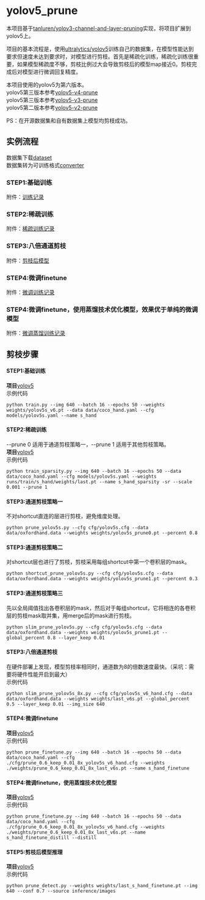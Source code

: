 # yolov5_prune
本项目基于[tanluren/yolov3-channel-and-layer-pruning](https://github.com/tanluren/yolov3-channel-and-layer-pruning)实现，将项目扩展到yolov5上。<br>

项目的基本流程是，使用[ultralytics/yolov5](https://github.com/ultralytics/yolov5)训练自己的数据集，在模型性能达到要求但速度未达到要求时，对模型进行剪枝。首先是稀疏化训练，稀疏化训练很重要，如果模型稀疏度不够，剪枝比例过大会导致剪枝后的模型map接近0。剪枝完成后对模型进行微调回复精度。<br>

本项目使用的yolov5为第六版本。<br>
yolov5第三版本参考[yolov5-v4-prune](https://github.com/ZJU-lishuang/yolov5_prune/tree/v4)<br>
yolov5第三版本参考[yolov5-v3-prune](https://github.com/ZJU-lishuang/yolov5_prune/tree/v3)<br>
yolov5第二版本参考[yolov5-v2-prune](https://github.com/ZJU-lishuang/yolov5_prune/tree/v2)<br>

PS：在开源数据集和自有数据集上模型均剪枝成功。

## 实例流程
数据集下载[dataset](http://www.robots.ox.ac.uk/~vgg/data/hands/downloads/hand_dataset.tar.gz)<br>
数据集转为可训练格式[converter](https://github.com/ZJU-lishuang/yolov5-v4/blob/main/data/converter.py)
### STEP1:基础训练 
附件：[训练记录](https://drive.google.com/drive/folders/1ZdgYUk5B9-KsE8m-CyhFv0-jzURm2SCV?usp=sharing)<br>
### STEP2:稀疏训练     
附件：[稀疏训练记录](https://drive.google.com/drive/folders/1-aUNG_spznsF-KJ9nsur4r7XtZds4rU0?usp=sharing)<br>
### STEP3:八倍通道剪枝  
附件：[剪枝后模型](https://drive.google.com/drive/folders/1KJYsVlaB5_3QZB3r0nzJUKYW_oTHW4Pa?usp=sharing)<br>
### STEP4:微调finetune 
附件：[微调训练记录](https://drive.google.com/drive/folders/1AsHG_w--NdSPCV4sPaPYpcOnMyOpNgHx?usp=sharing)<br>
### STEP4:微调finetune，使用蒸馏技术优化模型，效果优于单纯的微调模型 
附件：[微调蒸馏训练记录](https://drive.google.com/drive/folders/1VDVHwhPReIN5WNLeb-8wnGmZbpe7pc_c?usp=sharing)<br>

## 剪枝步骤
#### STEP1:基础训练
**项目**[yolov5](https://github.com/ZJU-lishuang/yolov5-v6) <br>
示例代码 <br>
```
python train.py --img 640 --batch 16 --epochs 50 --weights weights/yolov5s_v6.pt --data data/coco_hand.yaml --cfg models/yolov5s.yaml --name s_hand
```

#### STEP2:稀疏训练
--prune 0 适用于通道剪枝策略一，--prune 1 适用于其他剪枝策略。<br>
**项目**[yolov5](https://github.com/ZJU-lishuang/yolov5-v6)<br>
示例代码<br>
```
python train_sparsity.py --img 640 --batch 16 --epochs 50 --data data/coco_hand.yaml --cfg models/yolov5s.yaml --weights runs/train/s_hand/weights/last.pt --name s_hand_sparsity -sr --scale 0.001 --prune 1
```

#### STEP3:通道剪枝策略一
不对shortcut直连的层进行剪枝，避免维度处理。<br>
```
python prune_yolov5s.py --cfg cfg/yolov5s.cfg --data data/oxfordhand.data --weights weights/yolov5s_prune0.pt --percent 0.8
```

#### STEP3:通道剪枝策略二
对shortcut层也进行了剪枝，剪枝采用每组shortcut中第一个卷积层的mask。<br>
```
python shortcut_prune_yolov5s.py --cfg cfg/yolov5s.cfg --data data/oxfordhand.data --weights weights/yolov5s_prune1.pt --percent 0.3
```

#### STEP3:通道剪枝策略三
先以全局阈值找出各卷积层的mask，然后对于每组shortcut，它将相连的各卷积层的剪枝mask取并集，用merge后的mask进行剪枝。<br>
```
python slim_prune_yolov5s.py --cfg cfg/yolov5s.cfg --data data/oxfordhand.data --weights weights/yolov5s_prune1.pt --global_percent 0.8 --layer_keep 0.01
```

#### STEP3:八倍通道剪枝
在硬件部署上发现，模型剪枝率相同时，通道数为8的倍数速度最快。（采坑：需要将硬件性能开启到最大）<br>
示例代码<br>
```
python slim_prune_yolov5s_8x.py --cfg cfg/yolov5s_v6_hand.cfg --data data/oxfordhand.data --weights weights/last_v6s.pt --global_percent 0.5 --layer_keep 0.01 --img_size 640
```

#### STEP4:微调finetune
**项目**[yolov5](https://github.com/ZJU-lishuang/yolov5-v6)<br>
示例代码<br>
```
python prune_finetune.py --img 640 --batch 16 --epochs 50 --data data/coco_hand.yaml --cfg ./cfg/prune_0.6_keep_0.01_8x_yolov5s_v6_hand.cfg --weights ./weights/prune_0.6_keep_0.01_8x_last_v6s.pt --name s_hand_finetune
```

#### STEP4:微调finetune，使用蒸馏技术优化模型
**项目**[yolov5](https://github.com/ZJU-lishuang/yolov5-v6)<br>
示例代码<br>
```
python prune_finetune.py --img 640 --batch 16 --epochs 50 --data data/coco_hand.yaml --cfg ./cfg/prune_0.6_keep_0.01_8x_yolov5s_v6_hand.cfg --weights ./weights/prune_0.6_keep_0.01_8x_last_v6s.pt --name s_hand_finetune_distill --distill
```

#### STEP5:剪枝后模型推理
**项目**[yolov5](https://github.com/ZJU-lishuang/yolov5-v6)<br>
示例代码<br>
```shell
python prune_detect.py --weights weights/last_s_hand_finetune.pt --img  640 --conf 0.7 --source inference/images
```


